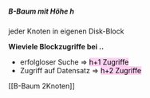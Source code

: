 
##### B-Baum mit Höhe h
jeder Knoten in eigenen Disk-Block

**Wieviele Blockzugriffe bei ..**
- erfolgloser Suche => <mark style="background: #FFB8EBA6;">h+1 Zugriffe</mark> 
- Zugriff auf Datensatz => <mark style="background: #FFB8EBA6;">h+2 Zugriffe</mark> 

[[B-Baum 2Knoten]]